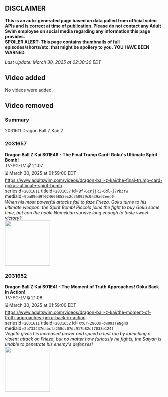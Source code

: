 ## DISCLAIMER
**This is an auto-generated page based on data pulled from official video APIs and is correct at time of publication. Please do not contact any Adult Swim employee on social media regarding any information this page provides.**  
**SPOILER ALERT: This page contains thumbnails of full episodes/shorts/etc. that might be spoilery to you. YOU HAVE BEEN WARNED.**  

_Last Update: March 30, 2025 at 02:30:30 EDT_
## Video added
No videos were added.  
## Video removed
### Summary
2031611 Dragon Ball Z Kai: 2  
### 2031657
**Dragon Ball Z Kai S01E46 - The Final Trump Card! Goku's Ultimate Spirit Bomb!**  
TV-PG-LV 🔓 21:07  
⌛ March 30, 2025 at 01:59:00 EDT  
https://www.adultswim.com/videos/dragon-ball-z-kai/the-final-trump-card-gokus-ultimate-spirit-bomb  
seriesid=`2031611` titleid=`2031657` id=`Bf-GCPjjR1-6dl-i7Pb3tw` mediaid=`9ba09ed9f024666855ec2c350939c0a39ae2eec0`  
_When his most powerful attacks fail to faze Frieza, Goku turns to his ultimate weapon: the Spirit Bomb! Piccolo joins the fight to buy Goku some time, but can the noble Namekian survive long enough to taste sweet victory?_  
<a href="https://i.cdn.turner.com/adultswim/big/video/the-final-trump-card-gokus-ultimate-spirit-bomb/dragonballzkai_046_air.jpg"><img src="https://i.cdn.turner.com/adultswim/big/video/the-final-trump-card-gokus-ultimate-spirit-bomb/dragonballzkai_046_air.jpg" height="144px" /></a>
### 2031652
**Dragon Ball Z Kai S01E41 - The Moment of Truth Approaches! Goku Back in Action!**  
TV-PG-LV 🔒 21:08  
⌛ March 30, 2025 at 01:59:00 EDT  
https://www.adultswim.com/videos/dragon-ball-z-kai/the-moment-of-truth-approaches-goku-back-in-action  
seriesid=`2031611` titleid=`2031652` id=`XtGr-Z8OQs-cwO9zTeNgNQ` mediaid=`2b733437eabcfa258dc07dc917b82cf7038e124f`  
_Vegeta gives his increased power and speed a test run by launching a violent attack on Frieza, but no matter how furiously he fights, the Saiyan is unable to penetrate his enemy's defenses!_  
<a href="https://i.cdn.turner.com/adultswim/big/video/the-moment-of-truth-approaches-goku-back-in-action/dragonballzkai_041_air_cid-2KN84_2.jpg"><img src="https://i.cdn.turner.com/adultswim/big/video/the-moment-of-truth-approaches-goku-back-in-action/dragonballzkai_041_air_cid-2KN84_2.jpg" height="144px" /></a>

